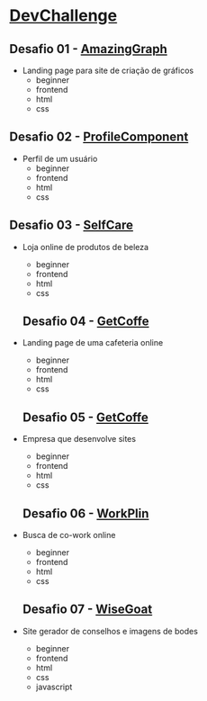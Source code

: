 # [DevChallenge](https://www.devchallenge.com.br/)

## Desafio 01 - [AmazingGraph](https://www.devchallenge.com.br/challenges/5ec9a7fc10e94a38493d3910/details)

- Landing page para site de criação de gráficos
  - beginner
  - frontend
  - html
  - css

## Desafio 02 - [ProfileComponent](https://www.devchallenge.com.br/challenges/5f0b4acaa5fec43156149044/details)

- Perfil de um usuário
  - beginner
  - frontend
  - html
  - css

## Desafio 03 - [SelfCare](https://www.devchallenge.com.br/challenges/5f14fad2130a5d78f89d9642/details)

- Loja online de produtos de beleza

  - beginner
  - frontend
  - html
  - css

  ## Desafio 04 - [GetCoffe](https://www.devchallenge.com.br/challenges/5f94dfc04b6510002196cb1d/details)

- Landing page de uma cafeteria online

  - beginner
  - frontend
  - html
  - css

  ## Desafio 05 - [GetCoffe](https://www.devchallenge.com.br/challenges/5ed47992adee277fae224a0b/details)

- Empresa que desenvolve sites

  - beginner
  - frontend
  - html
  - css

  ## Desafio 06 - [WorkPlin](https://www.devchallenge.com.br/challenges/5fb5baad237c230021976396/details)

- Busca de co-work online

  - beginner
  - frontend
  - html
  - css

  ## Desafio 07 - [WiseGoat](https://www.devchallenge.com.br/challenges/5f14f8d5130a5d78f89d9640/details)

- Site gerador de conselhos e imagens de bodes

  - beginner
  - frontend
  - html
  - css
  - javascript
